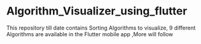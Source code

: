 # Algorithm_Visualizer_using_flutter
This repository till date contains Sorting Algorithms to visualize, 9 different Algorithms are available in the Flutter mobile app ,More will follow

